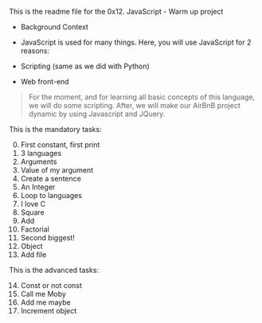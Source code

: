 This is the readme file for the 0x12. JavaScript - Warm up project

* Background Context
- JavaScript is used for many things. Here, you will use JavaScript for 2 reasons:

- Scripting (same as we did with Python)
- Web front-end
> For the moment, and for learning all basic concepts of this language, we will do some scripting. After, we will make our AirBnB project dynamic by using Javascript and JQuery.

This is the mandatory tasks:

0. First constant, first print
1. 3 languages
2. Arguments
3. Value of my argument
4. Create a sentence
5. An Integer
6. Loop to languages
7. I love C
8. Square
9. Add
10. Factorial
11. Second biggest!
12. Object
13. Add file

This is the advanced tasks:

14. Const or not const
15. Call me Moby
16. Add me maybe
17. Increment object

